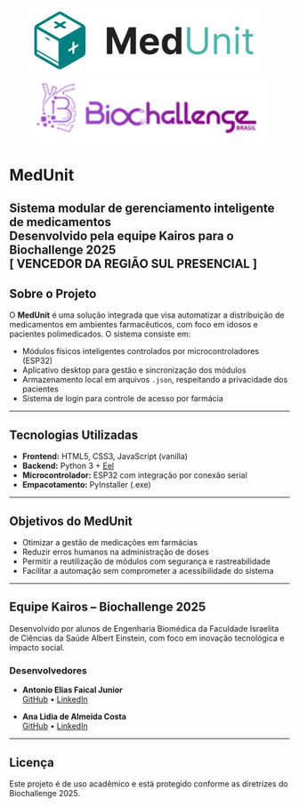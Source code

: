 <p align="center">
  <img src="/web/assets/img/logo_medunit.svg" alt="Logo MedUnit" height="120"/>
  &nbsp;&nbsp;&nbsp;&nbsp;&nbsp;
  <img src="/web/assets/img/logo_biochallenge.png" alt="Logo Biochallenge" height="120"/>
</p>

# MedUnit

**Sistema modular de gerenciamento inteligente de medicamentos**  
Desenvolvido pela equipe **Kairos** para o **Biochallenge 2025**
<br>[ VENCEDOR DA REGIÃO SUL PRESENCIAL ]
---

## Sobre o Projeto

O **MedUnit** é uma solução integrada que visa automatizar a distribuição de medicamentos em ambientes farmacêuticos, com foco em idosos e pacientes polimedicados. O sistema consiste em:

- Módulos físicos inteligentes controlados por microcontroladores (ESP32)
- Aplicativo desktop para gestão e sincronização dos módulos
- Armazenamento local em arquivos `.json`, respeitando a privacidade dos pacientes
- Sistema de login para controle de acesso por farmácia

---


## Tecnologias Utilizadas

- **Frontend:** HTML5, CSS3, JavaScript (vanilla)
- **Backend:** Python 3 + [Eel](https://github.com/ChrisKnott/Eel)
- **Microcontrolador:** ESP32 com integração por conexão serial
- **Empacotamento:** PyInstaller (.exe)

---

## Objetivos do MedUnit

- Otimizar a gestão de medicações em farmácias
- Reduzir erros humanos na administração de doses
- Permitir a reutilização de módulos com segurança e rastreabilidade
- Facilitar a automação sem comprometer a acessibilidade do sistema

---

## Equipe Kairos – Biochallenge 2025

Desenvolvido por alunos de Engenharia Biomédica da Faculdade Israelita de Ciências da Saúde Albert Einstein, com foco em inovação tecnológica e impacto social.

### Desenvolvedores

- **Antonio Elias Faical Junior**  
  [GitHub](https://github.com/antoniofaical) • [LinkedIn](https://www.linkedin.com/in/antonio-elias-faical-junior-8300b6265/)

- **Ana Lidia de Almeida Costa**  
  [GitHub](https://github.com/LidiaCosta) • [LinkedIn](https://www.linkedin.com/in/ana-lidia-costa-7a688029a/)


---

## Licença

Este projeto é de uso acadêmico e está protegido conforme as diretrizes do Biochallenge 2025.

